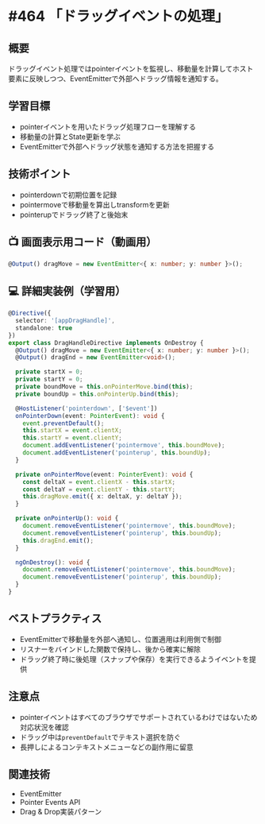 # #464 「ドラッグイベントの処理」

## 概要
ドラッグイベント処理ではpointerイベントを監視し、移動量を計算してホスト要素に反映しつつ、EventEmitterで外部へドラッグ情報を通知する。

## 学習目標
- pointerイベントを用いたドラッグ処理フローを理解する
- 移動量の計算とState更新を学ぶ
- EventEmitterで外部へドラッグ状態を通知する方法を把握する

## 技術ポイント
- pointerdownで初期位置を記録
- pointermoveで移動量を算出しtransformを更新
- pointerupでドラッグ終了と後始末

## 📺 画面表示用コード（動画用）
```typescript
@Output() dragMove = new EventEmitter<{ x: number; y: number }>();
```

## 💻 詳細実装例（学習用）
```typescript
@Directive({
  selector: '[appDragHandle]',
  standalone: true
})
export class DragHandleDirective implements OnDestroy {
  @Output() dragMove = new EventEmitter<{ x: number; y: number }>();
  @Output() dragEnd = new EventEmitter<void>();

  private startX = 0;
  private startY = 0;
  private boundMove = this.onPointerMove.bind(this);
  private boundUp = this.onPointerUp.bind(this);

  @HostListener('pointerdown', ['$event'])
  onPointerDown(event: PointerEvent): void {
    event.preventDefault();
    this.startX = event.clientX;
    this.startY = event.clientY;
    document.addEventListener('pointermove', this.boundMove);
    document.addEventListener('pointerup', this.boundUp);
  }

  private onPointerMove(event: PointerEvent): void {
    const deltaX = event.clientX - this.startX;
    const deltaY = event.clientY - this.startY;
    this.dragMove.emit({ x: deltaX, y: deltaY });
  }

  private onPointerUp(): void {
    document.removeEventListener('pointermove', this.boundMove);
    document.removeEventListener('pointerup', this.boundUp);
    this.dragEnd.emit();
  }

  ngOnDestroy(): void {
    document.removeEventListener('pointermove', this.boundMove);
    document.removeEventListener('pointerup', this.boundUp);
  }
}
```

## ベストプラクティス
- EventEmitterで移動量を外部へ通知し、位置適用は利用側で制御
- リスナーをバインドした関数で保持し、後から確実に解除
- ドラッグ終了時に後処理（スナップや保存）を実行できるようイベントを提供

## 注意点
- pointerイベントはすべてのブラウザでサポートされているわけではないため対応状況を確認
- ドラッグ中は`preventDefault`でテキスト選択を防ぐ
- 長押しによるコンテキストメニューなどの副作用に留意

## 関連技術
- EventEmitter
- Pointer Events API
- Drag & Drop実装パターン
